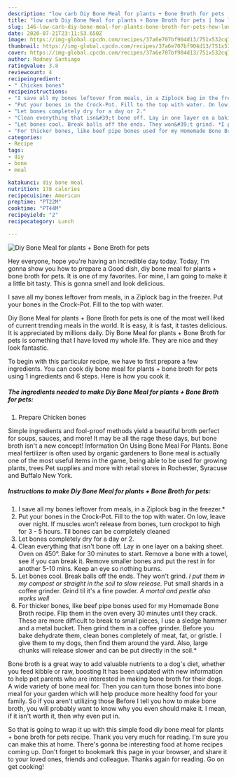 ```yaml
---
description: "low carb Diy Bone Meal for plants + Bone Broth for pets | how long to fry Diy Bone Meal for plants + Bone Broth for pets"
title: "low carb Diy Bone Meal for plants + Bone Broth for pets | how long to fry Diy Bone Meal for plants + Bone Broth for pets"
slug: 146-low-carb-diy-bone-meal-for-plants-bone-broth-for-pets-how-long-to-fry-diy-bone-meal-for-plants-bone-broth-for-pets
date: 2020-07-21T23:11:53.650Z
image: https://img-global.cpcdn.com/recipes/37a6e707bf904d13/751x532cq70/diy-bone-meal-for-plants-bone-broth-for-pets-recipe-main-photo.jpg
thumbnail: https://img-global.cpcdn.com/recipes/37a6e707bf904d13/751x532cq70/diy-bone-meal-for-plants-bone-broth-for-pets-recipe-main-photo.jpg
cover: https://img-global.cpcdn.com/recipes/37a6e707bf904d13/751x532cq70/diy-bone-meal-for-plants-bone-broth-for-pets-recipe-main-photo.jpg
author: Rodney Santiago
ratingvalue: 3.8
reviewcount: 4
recipeingredient:
- " Chicken bones"
recipeinstructions:
- "I save all my bones leftover from meals, in a Ziplock bag in the freezer.*"
- "Put your bones in the Crock-Pot. Fill to the top with water. On low, leave over night. If muscles won&#39;t release from bones, turn crockpot to high for 3 - 5 hours. Til bones can be completely cleaned"
- "Let bones completely dry for a day or 2."
- "Clean everything that isn&#39;t bone off. Lay in one layer on a baking sheet. Oven on 450°. Bake for 30 minutes to start. Remove a bone with a towel, see if you can break it. Remove smaller bones and put the rest in for another 5-10 mins. Keep an eye so nothing burns."
- "Let bones cool. Break balls off the ends. They won&#39;t grind. *I put them in my compost or straight in the soil to slow release.* Put small shards in a coffee grinder. Grind til it&#39;s a fine powder. *A mortal and pestle also works well*"
- "For thicker bones, like beef pipe bones used for my Homemade Bone Broth recipe. Flip them in the oven every 30 minutes until they crack. These are more difficult to break to small pieces, I use a sledge hammer and a metal bucket. Then grind them in a coffee grinder. Before you bake dehydrate them, clean bones completely of meat, fat, or gristle. I give them to my dogs, then find them around the yard. Also, large chunks will release slower and can be put directly in the soil.*"
categories:
- Recipe
tags:
- diy
- bone
- meal

katakunci: diy bone meal 
nutrition: 178 calories
recipecuisine: American
preptime: "PT22M"
cooktime: "PT44M"
recipeyield: "2"
recipecategory: Lunch

---
```



![Diy Bone Meal for plants + Bone Broth for pets](https://img-global.cpcdn.com/recipes/37a6e707bf904d13/751x532cq70/diy-bone-meal-for-plants-bone-broth-for-pets-recipe-main-photo.jpg)

Hey everyone, hope you're having an incredible day today. Today, I'm gonna show you how to prepare a Good dish, diy bone meal for plants + bone broth for pets. It is one of my favorites. For mine, I am going to make it a little bit tasty. This is gonna smell and look delicious.

I save all my bones leftover from meals, in a Ziplock bag in the freezer. Put your bones in the Crock-Pot. Fill to the top with water.

Diy Bone Meal for plants + Bone Broth for pets is one of the most well liked of current trending meals in the world. It is easy, it is fast, it tastes delicious. It is appreciated by millions daily. Diy Bone Meal for plants + Bone Broth for pets is something that I have loved my whole life. They are nice and they look fantastic.


To begin with this particular recipe, we have to first prepare a few ingredients. You can cook diy bone meal for plants + bone broth for pets using 1 ingredients and 6 steps. Here is how you cook it.

<!--inarticleads1-->

##### The ingredients needed to make Diy Bone Meal for plants + Bone Broth for pets:

1. Prepare  Chicken bones


Simple ingredients and fool-proof methods yield a beautiful broth perfect for soups, sauces, and more! It may be all the rage these days, but bone broth isn&#39;t a new concept! Information On Using Bone Meal For Plants. Bone meal fertilizer is often used by organic gardeners to Bone meal is actually one of the most useful items in the game, being able to be used for growing plants, trees Pet supplies and more with retail stores in Rochester, Syracuse and Buffalo New York. 

<!--inarticleads2-->

##### Instructions to make Diy Bone Meal for plants + Bone Broth for pets:

1. I save all my bones leftover from meals, in a Ziplock bag in the freezer.*
1. Put your bones in the Crock-Pot. Fill to the top with water. On low, leave over night. If muscles won&#39;t release from bones, turn crockpot to high for 3 - 5 hours. Til bones can be completely cleaned
1. Let bones completely dry for a day or 2.
1. Clean everything that isn&#39;t bone off. Lay in one layer on a baking sheet. Oven on 450°. Bake for 30 minutes to start. Remove a bone with a towel, see if you can break it. Remove smaller bones and put the rest in for another 5-10 mins. Keep an eye so nothing burns.
1. Let bones cool. Break balls off the ends. They won&#39;t grind. *I put them in my compost or straight in the soil to slow release.* Put small shards in a coffee grinder. Grind til it&#39;s a fine powder. *A mortal and pestle also works well*
1. For thicker bones, like beef pipe bones used for my Homemade Bone Broth recipe. Flip them in the oven every 30 minutes until they crack. These are more difficult to break to small pieces, I use a sledge hammer and a metal bucket. Then grind them in a coffee grinder. Before you bake dehydrate them, clean bones completely of meat, fat, or gristle. I give them to my dogs, then find them around the yard. Also, large chunks will release slower and can be put directly in the soil.*


Bone broth is a great way to add valuable nutrients to a dog&#39;s diet, whether you feed kibble or raw, boosting It has been updated with new information to help pet parents who are interested in making bone broth for their dogs. A wide variety of bone meal for. Then you can turn those bones into bone meal for your garden which will help produce more healthy food for your family. So if you aren&#39;t utilizing those Before I tell you how to make bone broth, you will probably want to know why you even should make it. I mean, if it isn&#39;t worth it, then why even put in. 

So that is going to wrap it up with this simple food diy bone meal for plants + bone broth for pets recipe. Thank you very much for reading. I'm sure you can make this at home. There's gonna be interesting food at home recipes coming up. Don't forget to bookmark this page in your browser, and share it to your loved ones, friends and colleague. Thanks again for reading. Go on get cooking!
